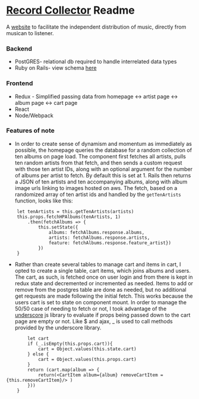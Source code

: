 # [Record Collector](https://record-collector-aa.herokuapp.com/#/) Readme 

A [website](https://record-collector-aa.herokuapp.com/#/) to facilitate the independent distribution of music, directly from musican to listener.

### Backend
* PostGRES- relational db required to handle interrelated data types
* Ruby on Rails- view schema [here](https://github.com/mmbarness/recordcollector/wiki/Schema)
### Frontend 
* Redux - Simplified passing data from homepage <-> artist page <-> album page <-> cart page
* React
* Node/Webpack 

### Features of note
* In order to create sense of dynamism and momentum as immediately as possible, the homepage queries the database for a random collection of ten albums on page load. The component first fetches all artists, pulls ten random artists from that fetch, and then sends a custom request with those ten artist IDs, along with an optional argument for the number of albums per artist to fetch. By default this is set at 1. Rails then returns a JSON of ten artists and ten accompanying albums, along with album image urls linking to images hosted on aws. The fetch, based on a randomized array of ten artist ids and handled by the `getTenArtists` function, looks like this: 

``` getTenArtistsAlbums(artists, cb){
    let tenArtists = this.getTenArtists(artists)
    this.props.fetchHPAlbums(tenArtists, 1)
        .then(fetchAlbums => {
            this.setState({
                albums: fetchAlbums.response.albums, 
                artists: fetchAlbums.response.artists,
                feature: fetchAlbums.response.feature_artist}) 
            })
    }
```
* Rather than create several tables to manage cart and items in cart, I opted to create a single table, cart items, which joins albums and users. The cart, as such, is fetched once on user login and from there is kept in redux state and decremented or incremented as needed. Items to add or remove from the postgres table are done as needed, but no additional get requests are made following the initial fetch. This works because the users cart is set to state on component mount. In order to manage the 50/50 case of needing to fetch or not, I took advantage of the [underscore](https://underscorejs.org/) js library to evaluate if props being passed down to the cart page are empty or not. Like $ and ajax, _ is used to call methods provided by the underscore library. 

```    albumGrid(){
        let cart
        if (_.isEmpty(this.props.cart)){ 
            cart = Object.values(this.state.cart)
        } else {
            cart = Object.values(this.props.cart)
        }
        return (cart.map(album => {
            return(<CartItem album={album} removeCartItem = {this.removeCartItem}/> )
        }))
    }  
```
 